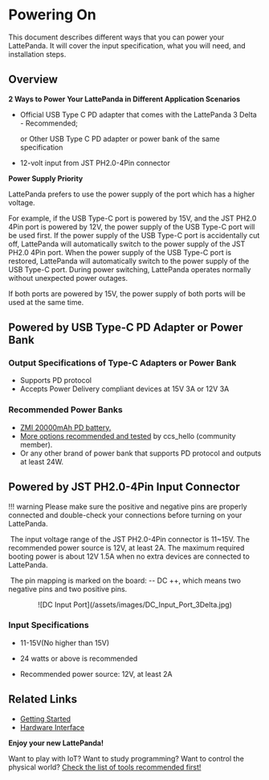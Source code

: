 # Powering On

This document describes different ways that you can power your LattePanda. It will cover the input specification, what you will need, and installation steps.


## Overview

**2 Ways to Power Your LattePanda in Different Application Scenarios**

* Official USB Type C PD adapter that comes with the LattePanda 3 Delta - Recommended;

   or Other USB Type C PD adapter or power bank of the same specification
   
* 12-volt input from JST PH2.0-4Pin connector

**Power Supply Priority**

   LattePanda prefers to use the power supply of the port which has a higher voltage.

   For example, if the USB Type-C port is powered by 15V, and the JST PH2.0 4Pin port is powered by 12V, the power supply of the USB Type-C port will be used first. If the power supply of the USB Type-C port is accidentally cut off, LattePanda will automatically switch to the power supply of the JST PH2.0 4Pin port. When the power supply of the USB Type-C port is restored, LattePanda will automatically switch to the power supply of the USB Type-C port. During power switching, LattePanda operates normally without unexpected power outages.

   If both ports are powered by 15V, the power supply of both ports will be used at the same time.

## Powered by USB Type-C PD Adapter or Power Bank

### Output Specifications of Type-C Adapters or Power Bank

* Supports PD protocol
* Accepts Power Delivery compliant devices at 15V 3A or 12V 3A

### Recommended Power Banks

* <a href="https://www.amazon.com/ZMI-Pixelbook-Nintendo-External-Powerbank/dp/B072BD98CM/ref=sr_1_1?dchild=1&keywords=ZMI&qid=1600766468&sr=8-1">ZMI 20000mAh PD battery.</a>
* <a href="https://www.lattepanda.com/topic-f23t17787.html" target="_blank">More options recommended and tested</a> by ccs_hello (community member).
* Or any other brand of power bank that supports PD protocol and outputs at least 24W.

## Powered by JST PH2.0-4Pin Input Connector

!!! warning
    Please make sure the positive and negative pins are properly connected and double-check your connections before turning on your LattePanda.

​    The input voltage range of the JST PH2.0-4Pin connector is 11~15V. The recommended power source is 12V, at least 2A. The maximum required booting power is about 12V 1.5A when no extra devices are connected to LattePanda. 

​    The pin mapping is marked on the board: -- DC ++, which means two negative pins and two positive pins.

<center>![DC Input Port](/assets/images/DC_Input_Port_3Delta.jpg)</center>

### Input Specifications

* 11-15V(No higher than 15V)

* 24 watts or above is recommended 

* Recommended power source: 12V, at least 2A

  


## Related Links
* [Getting Started](/content/3rd_delta_edition/get_started.md)
* [Hardware Interface](/content/3rd_delta_edition/io_playability.md)

**Enjoy your new LattePanda!**

Want to play with IoT? Want to study programming? Want to control the physical world? [Check the list of tools recommended first!][4]

[4]: /content/3rd_delta_edition/ide.md
